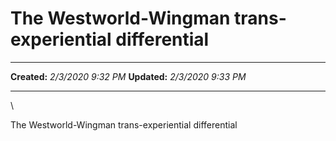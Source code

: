The Westworld-Wingman trans-experiential differential
=====================================================

  -------------- --------------------
  **Created:**   *2/3/2020 9:32 PM*
  **Updated:**   *2/3/2020 9:33 PM*
  -------------- --------------------

\

The Westworld-Wingman trans-experiential differential

 
